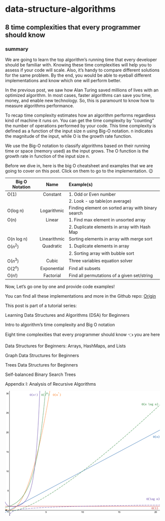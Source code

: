 # data-structure-algorithms

## 8 time complexities that every programmer should know

### summary

We are going to learn the top algorithm’s running time that every developer should be familiar with. Knowing these time complexities will help you to assess if your code will scale. Also, it’s handy to compare different solutions for the same problem. By the end, you would be able to eyeball different implementations and know which one will perform better.

In the previous post, we saw how Alan Turing saved millions of lives with an optimized algorithm. In most cases, faster algorithms can save you time, money, and enable new technology. So, this is paramount to know how to measure algorithms performance.

To recap time complexity estimates how an algorithm performs regardless kind of machine it runs on. You can get the time complexity by “counting” the number of operations performed by your code. This time complexity is defined as a function of the input size n using Big-O notation. n indicates the magnitude of the input, while O is the growth rate function.

We use the Big-O notation to classify algorithms based on their running time or space (memory used) as the input grows. The O function is the growth rate in function of the input size n.

Before we dive in, here is the big O cheatsheet and examples that we are going to cover on this post. Click on them to go to the implementation. 😉

| Big O Notation |     Name     | Example(s)                                         |
| -------------- | :----------: | :------------------------------------------------- |
| O(1)           |   Constant   | 1. Odd or Even number                              |
|                |              | 2. Look - up table(on average)                     |
| O(log n)       | Logarithmic  | Finding element on sorted array with binary search |
| O(n)           |    Linear    | 1. Find max element in unsorted array              |
|                |              | 2. Duplicate elements in array with Hash Map       |
| O(n log n)     | Linearithmic | Sorting elements in array with merge sort          |
| O($n^2$)       |  Quadratic   | 1. Duplicate elements in array                     |
|                |              | 2. Sorting array with bubble sort                  |
| O($n^3$)       |    Cubic     | Three variables equation solver                    |
| O($2^n$)       | Exponential  | Find all subsets                                   |
| O(n!)          |  Factorial   | Find all permutations of a given set/string        |


Now, Let’s go one by one and provide code examples!

You can find all these implementations and more in the Github repo: [Origin](https://github.com/amejiarosario/dsa.js)

This post is part of a tutorial series:

Learning Data Structures and Algorithms (DSA) for Beginners

Intro to algorithm’s time complexity and Big O notation

Eight time complexities that every programmer should know 👈 you are here

Data Structures for Beginners: Arrays, HashMaps, and Lists

Graph Data Structures for Beginners

Trees Data Structures for Beginners

Self-balanced Binary Search Trees

Appendix I: Analysis of Recursive Algorithms

![alt big-o](all-running-complexities-graphs/big-o-running-time-complexity.png)